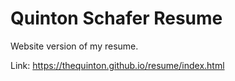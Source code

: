 # Quinton Schafer Resume

Website version of my resume. 

Link: https://thequinton.github.io/resume/index.html 

